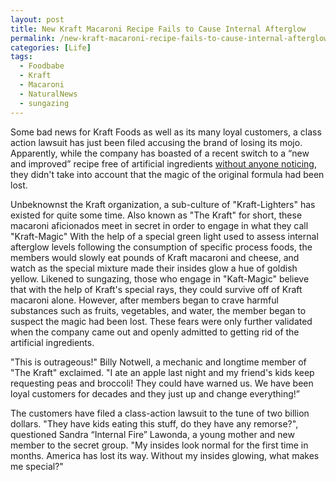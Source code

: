 ```yaml
---
layout: post
title: New Kraft Macaroni Recipe Fails to Cause Internal Afterglow
permalink: /new-kraft-macaroni-recipe-fails-to-cause-internal-afterglow/
categories: [Life]
tags:
  - Foodbabe
  - Kraft
  - Macaroni
  - NaturalNews
  - sungazing
---
```

Some bad news for Kraft Foods as well as its many loyal customers, a class action lawsuit has just been filed accusing the brand of losing its mojo. Apparently, while the company has boasted of a recent switch to a “new and improved” recipe free of artificial ingredients <a href="http://www.eater.com/2016/3/7/11173858/kraft-mac-and-cheese-different">without anyone noticing</a>, they didn't take into account that the magic of the original formula had been lost.

Unbeknownst the Kraft organization, a sub-culture of "Kraft-Lighters" has existed for quite some time. Also known as "The Kraft" for short, these macaroni aficionados meet in secret in order to engage in what they call "Kraft-Magic" With the help of a special green light used to assess internal afterglow levels following the consumption of specific process foods, the members would slowly eat pounds of Kraft macaroni and cheese, and watch as the special mixture made their insides glow a hue of goldish yellow. Likened to sungazing, those who engage in "Kaft-Magic" believe that with the help of Kraft's special rays, they could survive off of Kraft macaroni alone. However, after members began to crave harmful substances such as fruits, vegetables, and water, the member began to suspect the magic had been lost. These fears were only further validated when the company came out and openly admitted to getting rid of the artificial ingredients.

"This is outrageous!" Billy Notwell, a mechanic and longtime member of "The Kraft" exclaimed. "I ate an apple last night and my friend's kids keep requesting peas and broccoli! They could have warned us. We have been loyal customers for decades and they just up and change everything!”

The customers have filed a class-action lawsuit to the tune of two billion dollars. "They have kids eating this stuff, do they have any remorse?", questioned Sandra “Internal Fire” Lawonda, a young mother and new member to the secret group. "My insides look normal for the first time in months. America has lost its way. Without my insides glowing, what makes me special?" 
